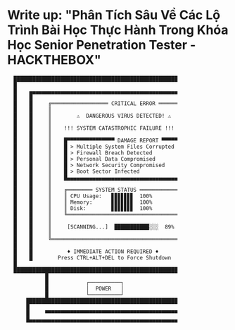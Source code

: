 # Write up: "Phân Tích Sâu Về Các Lộ Trình Bài Học Thực Hành Trong Khóa Học Senior Penetration Tester - HACKTHEBOX"
      ████████████████████████████████████████████████████
      █                                                                  
      █    ▄▄▄▄▄▄▄▄▄▄▄▄▄▄▄▄▄▄▄▄▄▄▄▄▄▄▄▄▄▄▄▄▄▄▄▄▄▄▄▄▄▄▄▄▄▄▄
      █    █                                              
      █    █     ╔══════════════════ CRITICAL ERROR ══════
      █    █     ║                                             
      █    █     ║        ⚠️  DANGEROUS VIRUS DETECTED! ⚠️     
      █    █     ║                                               
      █    █     ║    !!! SYSTEM CATASTROPHIC FAILURE !!!    
      █    █     ║                                               
      █    █     ║    █▀▀▀▀▀▀▀▀▀▀▀▀▀▀▀ DAMAGE REPORT ▀▀▀▀▀
      █    █     ║    █ > Multiple System Files Corrupted
      █    █     ║    █ > Firewall Breach Detected          
      █    █     ║    █ > Personal Data Compromised         
      █    █     ║    █ > Network Security Compromised     
      █    █     ║    █ > Boot Sector Infected              
      █    █     ║    █▄▄▄▄▄▄▄▄▄▄▄▄▄▄▄▄▄▄▄▄▄▄▄▄▄▄▄▄▄▄▄▄▄▄▄
      █    █     ║                                        
      █    █     ║    ╔════════ SYSTEM STATUS ════════════
      █    █     ║    ║ CPU Usage:   ▊▊▊▊▊▊▊  100%  
      █    █     ║    ║ Memory:      ▊▊▊▊▊▊▊  100%  
      █    █     ║    ║ Disk:        ▊▊▊▊▊▊▊  100%  
      █    █     ║    ╚═══════════════════════════════════
      █    █     ║                                              
      █    █     ║     [SCANNING...]  ███████████░░░  89%       
      █    █     ║                                             
      █    █     ╚════════════════════════════════════════
      █    █                                               
      █    █           ♦ IMMEDIATE ACTION REQUIRED ♦               
      █    █        Press CTRL+ALT+DEL to Force Shutdown   
      █                                                                  
      ████████████████████████████████████████████████████
                █                                    
                █            ┌──────────┐            
                █            │  POWER   │            
                █            └──────────┘            
          ████████████████████████████████████████████████
          █                                               
          █     ▀▀▀▀▀▀▀▀▀▀▀▀▀▀▀▀▀▀▀▀▀▀▀▀▀▀▀▀▀▀▀▀▀▀▀▀▀▀▀▀▀▀        
          █▄▄▄▄▄▄▄▄▄▄▄▄▄▄▄▄▄▄▄▄▄▄▄▄▄▄▄▄▄▄▄▄▄▄▄▄▄▄▄▄▄▄▄▄▄▄▄
